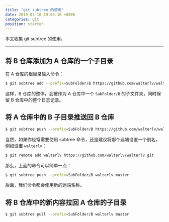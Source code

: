 ```yaml
---
title: "git subtree 的使用"
date: 2019-03-10 19:04:18 +0800
categories: git
position: starter
---
```


本文收集 git subtree 的使用。

---

<div id="toc"></div>

## 将 B 仓库添加为 A 仓库的一个子目录

在 A 仓库的根目录输入命令：

```bash
$ git subtree add --prefix=SubFolder/B https://github.com/walterlv/walterlv.git master
```

这样，B 仓库的整体，会被作为 A 仓库中一个 `SubFolder/B` 的子文件夹，同时保留 B 仓库中的整个日志记录。

## 将 A 仓库中的 B 子目录推送回 B 仓库

```bash
$ git subtree push --prefix=SubFolder/B https://github.com/walterlv/walterlv.git master
```

当然，如果你经常需要使用 subtree 命令，还是建议将那个远端设置一个别名，例如设置 `walterlv`：

```bash
$ git remote add walterlv https://github.com/walterlv/walterlv.git
```

那么，上面的命令可以简单一点：

```bash
$ git subtree push --prefix=SubFolder/B walterlv master
```

后面，我们命令都会使用新的远端名称。

## 将 B 仓库中的新内容拉回 A 仓库的子目录

```bash
$ git subtree pull --prefix=SubFolder/B walterlv master
```
